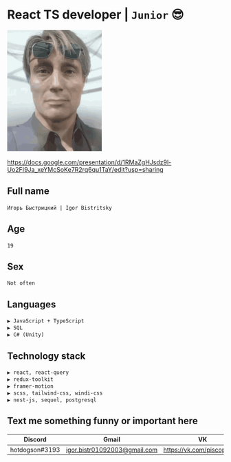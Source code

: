 # React TS developer | `Junior` 😎
![mads](/clifford-unger-mads-mikkelsen.gif)

https://docs.google.com/presentation/d/1RMaZgHJsdz9l-Uo2FI9Ja_xeYMcSoKe7R2rq6qu1TaY/edit?usp=sharing

## Full name
```
Игорь Быстрицкий | Igor Bistritsky 
```
## Age
```
19
```
## Sex
```
Not often
```
## Languages
```
▶ JavaScript + TypeScript
▶ SQL
▶ C# (Unity)
```
## Technology stack
```
▶ react, react-query
▶ redux-toolkit
▶ framer-motion
▶ scss, tailwind-css, windi-css
▶ nest-js, sequel, postgresql
```

## Text me something funny or important here
| Discord | Gmail | VK |
| - | - | - |
| hotdogson#3193 | igor.bistr01092003@gmail.com | https://vk.com/piscopancer |
